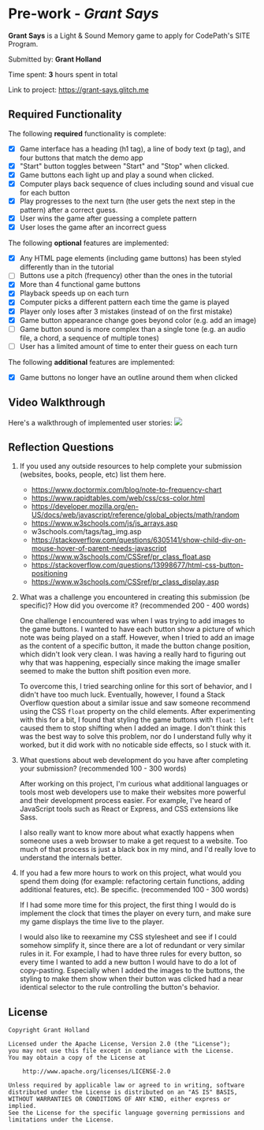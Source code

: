 # Pre-work - *Grant Says*

**Grant Says** is a Light & Sound Memory game to apply for CodePath's SITE Program. 

Submitted by: **Grant Holland**

Time spent: **3** hours spent in total

Link to project: https://grant-says.glitch.me

## Required Functionality

The following **required** functionality is complete:

* [X] Game interface has a heading (h1 tag), a line of body text (p tag), and four buttons that match the demo app
* [X] "Start" button toggles between "Start" and "Stop" when clicked. 
* [X] Game buttons each light up and play a sound when clicked. 
* [X] Computer plays back sequence of clues including sound and visual cue for each button
* [X] Play progresses to the next turn (the user gets the next step in the pattern) after a correct guess. 
* [X] User wins the game after guessing a complete pattern
* [X] User loses the game after an incorrect guess

The following **optional** features are implemented:

* [X] Any HTML page elements (including game buttons) has been styled differently than in the tutorial
* [ ] Buttons use a pitch (frequency) other than the ones in the tutorial
* [X] More than 4 functional game buttons
* [X] Playback speeds up on each turn
* [X] Computer picks a different pattern each time the game is played
* [X] Player only loses after 3 mistakes (instead of on the first mistake)
* [X] Game button appearance change goes beyond color (e.g. add an image)
* [ ] Game button sound is more complex than a single tone (e.g. an audio file, a chord, a sequence of multiple tones)
* [ ] User has a limited amount of time to enter their guess on each turn

The following **additional** features are implemented:

- [X] Game buttons no longer have an outline around them when clicked

## Video Walkthrough

Here's a walkthrough of implemented user stories:
![](https://cdn.glitch.com/c2bdc010-8c63-44c5-9e67-0a2e51f9c79e%2Fproject_gif.gif?v=1616643451910)


## Reflection Questions
1. If you used any outside resources to help complete your submission (websites, books, people, etc) list them here. 
    * https://www.doctormix.com/blog/note-to-frequency-chart
    * https://www.rapidtables.com/web/css/css-color.html
    * https://developer.mozilla.org/en-US/docs/web/javascript/reference/global_objects/math/random
    * https://www.w3schools.com/js/js_arrays.asp
    * w3schools.com/tags/tag_img.asp
    * https://stackoverflow.com/questions/6305141/show-child-div-on-mouse-hover-of-parent-needs-javascript
    * https://www.w3schools.com/CSSref/pr_class_float.asp
    * https://stackoverflow.com/questions/13998677/html-css-button-positioning
    * https://www.w3schools.com/CSSref/pr_class_display.asp

2. What was a challenge you encountered in creating this submission (be specific)? How did you overcome it? (recommended 200 - 400 words) 

    One challenge I encountered was when I was trying to add images to the game buttons. 
    I wanted to have each button show a picture of which note was being played on a staff. 
    However, when I tried to add an image as the content of a specific button, it made the button change position, which didn't look very clean.
    I was having a really hard to figuring out why that was happening, especially since making the image smaller seemed to make the button shift position even more.
    
    To overcome this, I tried searching online for this sort of behavior, and I didn't have too much luck. 
    Eventually, however, I found a Stack Overflow question about a similar issue and saw someone recommend using the CSS `float` property on the child elements.
    After experimenting with this for a bit, I found that styling the game buttons with `float: left` caused them to stop shifting when I added an image.
    I don't think this was the best way to solve this problem, nor do I understand fully why it worked, but it did work with no noticable side effects, so I stuck with it.

3. What questions about web development do you have after completing your submission? (recommended 100 - 300 words) 

    After working on this project, I'm curious what additional languages or tools most web developers use to make their websites more powerful and their development process easier.
    For example, I've heard of JavaScript tools such as React or Express, and CSS extensions like Sass.
    
    I also really want to know more about what exactly happens when someone uses a web browser to make a get request to a website. 
    Too much of that process is just a black box in my mind, and I'd really love to understand the internals better.

4. If you had a few more hours to work on this project, what would you spend them doing (for example: refactoring certain functions, adding additional features, etc). Be specific. (recommended 100 - 300 words)

    If I had some more time for this project, the first thing I would do is implement the clock that times the player on every turn, and make sure my game displays the time live to the player.
    
    I would also like to reexamine my CSS stylesheet and see if I could somehow simplify it, since there are a lot of redundant or very similar rules in it. 
    For example, I had to have three rules for every button, so every time I wanted to add a new button I would have to do a lot of copy-pasting. 
    Especially when I added the images to the buttons, the styling to make them show when their button was clicked had a near identical selector to the rule controlling the button's behavior.
    



## License

    Copyright Grant Holland

    Licensed under the Apache License, Version 2.0 (the "License");
    you may not use this file except in compliance with the License.
    You may obtain a copy of the License at

        http://www.apache.org/licenses/LICENSE-2.0

    Unless required by applicable law or agreed to in writing, software
    distributed under the License is distributed on an "AS IS" BASIS,
    WITHOUT WARRANTIES OR CONDITIONS OF ANY KIND, either express or implied.
    See the License for the specific language governing permissions and
    limitations under the License.

